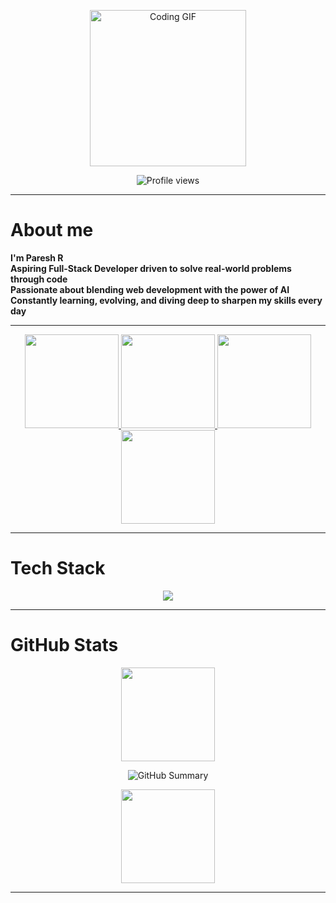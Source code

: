 <p align="center">
  <img src="https://media.giphy.com/media/qgQUggAC3Pfv687qPC/giphy.gif" width="250" alt="Coding GIF"/>
</p>

<p align="center">
  <img src="https://komarev.com/ghpvc/?username=Paresh-Gowda&label=Profile%20views&color=0e75b6&style=flat" alt="Profile views" />
</p>

---

# About me
**I'm Paresh R**<br>
**Aspiring Full-Stack Developer driven to solve real-world problems through code**<br>
**Passionate about blending web development with the power of AI**<br>
**Constantly learning, evolving, and diving deep to sharpen my skills every day**

---

<p align="center">
  <a href="https://linkedin.com/in/paresh-r">
    <img src="https://img.shields.io/badge/LinkedIn-0077B5?style=for-the-badge&logo=linkedin&logoColor=white" width="150" />
  </a>
  <a href="https://instagram.com/paresh_gowda">
    <img src="https://img.shields.io/badge/Instagram-%23E4405F.svg?style=for-the-badge&logo=instagram&logoColor=white" width="150" />
  </a>
  <a href="https://discord.com/users/1391081009025646632">
    <img src="https://img.shields.io/badge/Discord-5865F2?style=for-the-badge&logo=discord&logoColor=white" width="150" />
  </a>
  <a href="mailto:pareshgowda16@gmail.com">
    <img src="https://img.shields.io/badge/Gmail-D14836?style=for-the-badge&logo=gmail&logoColor=white" width="150" />
  </a>
</p>

---

# Tech Stack
<p align="center">
  <img src="https://skillicons.dev/icons?i=html,css,js,java,py,c,git,github,powerbi" />
</p>

---

# GitHub Stats
<p align="center">
  <img src="https://github-readme-streak-stats.herokuapp.com/?user=Paresh-Gowda&theme=radical&hide_border=true" height="150" />
</p>

<p align="center">
  <img src="https://github-profile-summary-cards.vercel.app/api/cards/profile-details?username=Paresh-Gowda&theme=radical" alt="GitHub Summary" />
</p>

<p align="center">
  <img src="https://github-readme-stats.vercel.app/api/top-langs/?username=Paresh-Gowda&layout=compact&theme=radical&hide_border=true" height="150" />
</p>

---
